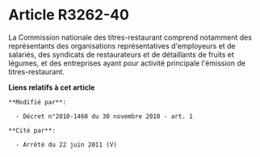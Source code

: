 # Article R3262-40

La Commission nationale des titres-restaurant comprend notamment des représentants des organisations représentatives
d'employeurs et de salariés, des syndicats  de restaurateurs et de détaillants de fruits et légumes, et des entreprises ayant
pour activité principale l'émission de titres-restaurant.

**Liens relatifs à cet article**

	**Modifié par**:

	  - Décret n°2010-1460 du 30 novembre 2010 - art. 1

	**Cité par**:

	  - Arrêté du 22 juin 2011 (V)
